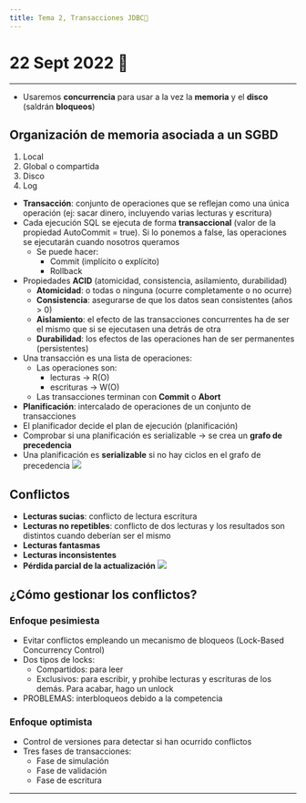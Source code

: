 ```yaml
---
title: Tema 2, Transacciones JDBC🍹
---
```

# 22 Sept 2022 🧃
---
- Usaremos **concurrencia** para usar a la vez la **memoria** y el **disco** (saldrán **bloqueos**)

## Organización de memoria asociada a un SGBD
1. Local
2. Global o compartida
3. Disco
4. Log

- **Transacción**: conjunto de operaciones que se reflejan como una única operación (ej: sacar dinero, incluyendo varias lecturas y escritura)
- Cada ejecución SQL se ejecuta de forma **transaccional** (valor de la propiedad AutoCommit = true). Si lo ponemos a false, las operaciones se ejecutarán cuando nosotros queramos
	- Se puede hacer:
		- Commit (implícito o explícito)
		- Rollback
- Propiedades **ACID** (atomicidad, consistencia, asilamiento, durabilidad)
	- **Atomicidad**: o todas o ninguna (ocurre completamente o no ocurre)
	- **Consistencia**: asegurarse de que los datos sean consistentes (años > 0)
	- **Aislamiento**: el efecto de las transacciones concurrentes ha de ser el mismo que si se ejecutasen una detrás de otra
	- **Durabilidad**: los efectos de las operaciones han de ser permanentes (persistentes)
- Una transacción es una lista de operaciones:
	- Las operaciones son:
		- lecturas -> R(O)
		- escrituras -> W(O)
	- Las transacciones terminan con **Commit** o **Abort**
- **Planificación**: intercalado de operaciones de un conjunto de transacciones
- El planificador decide el plan de ejecución (planificación)
- Comprobar si una planificación es serializable -> se crea un **grafo de precedencia**
- Una planificación es **serializable** si no hay ciclos en el grafo de precedencia
![](img/ej%201%20teoria.png|500)
## Conflictos
- **Lecturas sucias**: conflicto de lectura escritura
- **Lecturas no repetibles**: conflicto de dos lecturas y los resultados son distintos cuando deberían ser el mismo
- **Lecturas fantasmas**
- **Lecturas inconsistentes**
- **Pérdida parcial de la actualización**
![](img/ej%202%20teoria.png|500)

## ¿Cómo gestionar los conflictos?
### Enfoque pesimiesta
- Evitar conflictos empleando un mecanismo de bloqueos (Lock-Based Concurrency Control)
- Dos tipos de locks:
	- Compartidos: para leer
	- Exclusivos: para escribir, y prohibe lecturas y escrituras de los demás. Para acabar, hago un unlock
- PROBLEMAS: interbloqueos debido a la competencia

### Enfoque optimista
- Control de versiones para detectar si han ocurrido conflictos
- Tres fases de transacciones:
	- Fase de simulación
	- Fase de validación
	- Fase de escritura

---